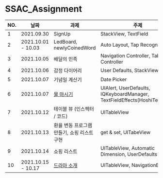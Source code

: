 # SSAC_Assignment

|NO.|날짜|과제|주제|
|---|-----|---|---------|
|1|2021.09.30|SignUp|StackView, TextField|
|2|2021.10.01 - 10.03|LedBoard, newlyCoinedWord|Auto Layout, Tap Recognizer|
|3|2021.10.05|배달의 민족|Navigation Controller, TabBar Controller|
|4|2021.10.06|감정 다이어리|User Defaults, StackView|
|5|2021.10.07	|기념일 계산기|Date Picker|
|6|2021.10.07	|[물 마시기](https://github.com/seungchan2/SSAC_Assignment/tree/main/Day9_Assignment-DrinkWater)|UIAlert, UserDefaults, IQKeyboardManager, TextFieldEffects(HoshiTextField)|
|7|2021.10.12|테이블 뷰 (인스펙터 / 코드)|UITableView|
|8|2021.10.13|환율 변동 프로그램 만들기, 쇼핑 리스트 구현|get & set, UITabeView|
|9|2021.10.14|쇼핑 리스트|UITableView, Automatic Dimension, UserDefaults|
|10|2021.10.15 - 10.17|[드라마 소개](https://github.com/seungchan2/SSAC_Assignment/tree/main/Day13_Assignment-TrendMedia)|UITableView, NavigationBar|

